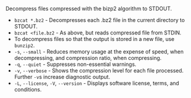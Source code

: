 Decompress files compressed with the bizp2 algorithm to STDOUT.

* `bzcat *.bz2` - Decompresses each .bz2 file in the current directory to
STDOUT.
* `bzcat <file.bz2` - As above, but reads compressed file from STDIN.
* To decompress files so that the output is stored in a new file, use `bunzip2`. 
*  `-s`, `--small` - Reduces memory usage at the expense of speed, when
decompressing, and compression ratio, when compressing.
* `-q`, `--quiet` - Suppresses non-essential warnings.
* `-v`, `--verbose` - Shows the compression level for each file processed.
Further `-v`s increase diagnostic output.
* `-L`, `--license`, `-V`, `--version` - Displays software license, terms, and
conditions.
